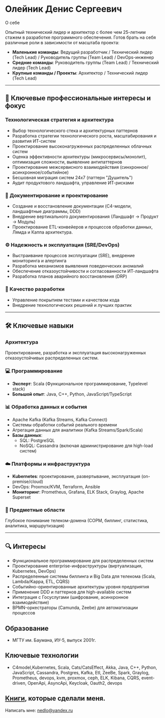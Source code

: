 # Олейник Денис Сергеевич 

О себе

Опытный технический лидер и архитектор с более чем 25-летним стажем в разработке программного обеспечения. Готов брать на себя различные роли в зависимости от масштаба проекта:

- **Маленькие команды**: Ведущий разработчик / Технический лидер (Tech Lead) / Руководитель группы (Team Lead) / DevOps-инженер  
- **Средние команды**: Руководитель группы (Team Lead) / Технический лидер (Tech Lead)  
- **Крупные команды / Проекты**: Архитектор / Технический лидер (Tech Lead)  

---

## 🧩 Ключевые профессиональные интересы и фокус

### Технологическая стратегия и архитектура
- Выбор технологического стека и архитектурных паттернов
- Разработка стратегии технологического роста, масштабирования и развития ИТ-систем
- Проектирование высоконагруженных распределенных облачных систем
- Оценка эффективности архитектуры (микросервисы/монолит), оптимизация сложности, выявление антипаттернов
- Проектирование межсервисного взаимодействия (синхронное/асинхронное/событийное)
- Бесшовная миграция систем 24x7 (паттерн "Душитель")
- Аудит продуктового ландшафта, управление ИТ-рисками

### 📄 Документирование и проектирование
- Создание и восстановление документации (C4-модели, ландшафтные диаграммы, DDD)
- Внедрение вертикального документирования (Ландшафт → Продукт → Модуль)
- Проектирование ETL-конвейеров и процессов обработки данных, Лямда и Каппа архитектура.

### ⚙️ Надежность и эксплуатация (SRE/DevOps)
- Выстраивание процессов эксплуатации (SRE), внедрение мониторинга и алертинга
- Разработка механизмов выявления поведенческих аномалий
- Обеспечение отказоустойчивости и согласованности ИТ-ландшафта
- Разработка планов аварийного восстановления (DRP)

### 🧪 Качество разработки
- Управление покрытием тестами и качеством кода
- Внедрение технологических решений и лучших практик

---

## 🛠️ Ключевые навыки

### Архитектура
Проектирование, разработка и эксплуатация высоконагруженных отказоустойчивых распределенных систем.

### 💻 Программирование
- **Эксперт**: Scala (Функциональное программирование, Typelevel stack)  
- **Большой опыт**: Java, C++, Python, JavaScript/TypeScript

### 📊 Обработка данных и события
- Apache Kafka (Kafka Streams, Kafka Connect)  
- Системы обработки событий реального времени
- Агрегация данных для аналитики (Kafka Streams/Spark/Scala)  
- **Базы данных**:  
  - SQL: PostgreSQL  
  - NoSQL: Cassandra (включая администрирование для high-load систем)  

### ☁️ Платформы и инфраструктура
- **Kubernetes**: проектирование, развертывание, эксплуатация (on-premise/cloud)  
- DevOps: Proxmox/KVM, Terraform, Ansible  
- **Мониторинг**: Prometheus, Grafana, ELK Stack, Graylog, Apache Superset  

### 📡 Предметные области
Глубокое понимание телеком-домена (СОРМ, биллинг, статистика, аналитика, маршрутизация)

---

## 🔍 Интересы

- Функциональное программирование для распределенных систем  
- Проектирование enterprise-инфраструктуры (виртуализация, Kubernetes, DevOps)  
- Распределенные системы биллинга и Big Data для телекома (Scala, Lambda/Kappa, ETL, CQRS)  
- Событийно-ориентированные архитектуры уровня предприятия  
- Применение DDD и паттернов для high-available систем  
- Интеграция с Госуслугами (шифрование, асинхронное взаимодействие)  
- BPMN-оркестраторы (Camunda, Zeebe) для автоматизации процессов  

## Образование

- МГТУ им. Баумана, ИУ-5, выпуск 2001г.

## Ключевые технологии

- C4model,Kubernetes, Scala, Cats/CatsEffect, Akka, Java, C++, Python, JavaScript, Cassandra, Postgres, Kafka, Etl, ZeeBe, Spark, Graylog, Prometheus, devops, kvm, proxmox, ceph, ELK, Kibana, CQRS, event-driven, OpenApi, AsyncApi, Keycloak, Oauth2, devops

## [Книги](Books.md), которые сделали меня.

Написать мне: nedlo@yandex.ru
